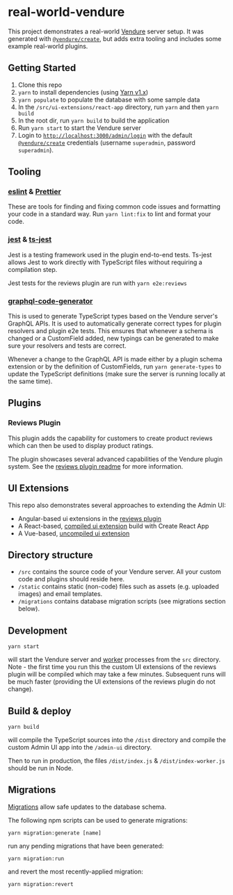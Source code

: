 # real-world-vendure

This project demonstrates a real-world [Vendure](https://www.vendure.io/) server setup. It was generated with [`@vendure/create`](https://github.com/vendure-ecommerce/vendure/tree/master/packages/create), but adds extra tooling and includes some example real-world plugins.

## Getting Started

1. Clone this repo
2. `yarn` to install dependencies (using [Yarn v1.x](https://classic.yarnpkg.com))
3. `yarn populate` to populate the database with some sample data
4. In the `/src/ui-extensions/react-app` directory, run `yarn` and then `yarn build`
5. In the root dir, run `yarn build` to build the application 
6. Run `yarn start` to start the Vendure server
7. Login to [`http://localhost:3000/admin/login`](http://localhost:3000/admin/login) with the default [`@vendure/create`](https://www.vendure.io/docs/getting-started/#installation-with-@vendure/create) credentials (username `superadmin`, password `superadmin`).

## Tooling

### [eslint](https://eslint.org/) & [Prettier](https://prettier.io/)
These are tools for finding and fixing common code issues and formatting your code in a standard way. Run `yarn lint:fix` to lint and format your code.

### [jest](https://jestjs.io/) & [ts-jest](https://github.com/kulshekhar/ts-jest)
Jest is a testing framework used in the plugin end-to-end tests. Ts-jest allows Jest to work directly with TypeScript files without requiring a compilation step.

Jest tests for the reviews plugin are run with `yarn e2e:reviews`

### [graphql-code-generator](https://graphql-code-generator.com/)
This is used to generate TypeScript types based on the Vendure server's GraphQL APIs. It is used to automatically generate correct types for plugin resolvers and plugin e2e tests. This ensures that whenever a schema is changed or a CustomField added, new typings can be generated to make sure your resolvers and tests are correct. 

Whenever a change to the GraphQL API is made either by a plugin schema extension or by the definition of CustomFields, run `yarn generate-types` to update the TypeScript definitions (make sure the server is running locally at the same time).

## Plugins

### Reviews Plugin

This plugin adds the capability for customers to create product reviews which can then be used to display product ratings.

The plugin showcases several advanced capabilities of the Vendure plugin system. See the [reviews plugin readme](./src/plugins/reviews/README.md) for more information.

## UI Extensions

This repo also demonstrates several approaches to extending the Admin UI:

* Angular-based ui extensions in the [reviews plugin](./src/plugins/reviews/ui)
* A React-based, [compiled ui extension](./src/ui-extensions/react-app) build with Create React App
* A Vue-based, [uncompiled ui extension](./src/ui-extensions/vue-app)

## Directory structure

* `/src` contains the source code of your Vendure server. All your custom code and plugins should reside here.
* `/static` contains static (non-code) files such as assets (e.g. uploaded images) and email templates.
* `/migrations` contains database migration scripts (see migrations section below).

## Development

```
yarn start
```

will start the Vendure server and [worker](https://www.vendure.io/docs/developer-guide/vendure-worker/) processes from
the `src` directory. Note - the first time you run this the custom UI extensions of the reviews plugin will be compiled which may take a few minutes. Subsequent runs will be much faster (providing the UI extensions of the reviews plugin do not change).

## Build & deploy

```
yarn build
```

will compile the TypeScript sources into the `/dist` directory and compile the custom Admin UI app into the `/admin-ui` directory.

Then to run in production, the files `/dist/index.js` & `/dist/index-worker.js` should be run in Node. 

## Migrations

[Migrations](https://www.vendure.io/docs/developer-guide/migrations/) allow safe updates to the database schema.

The following npm scripts can be used to generate migrations:

```
yarn migration:generate [name]
```

run any pending migrations that have been generated:

```
yarn migration:run
```

and revert the most recently-applied migration:

```
yarn migration:revert
```
